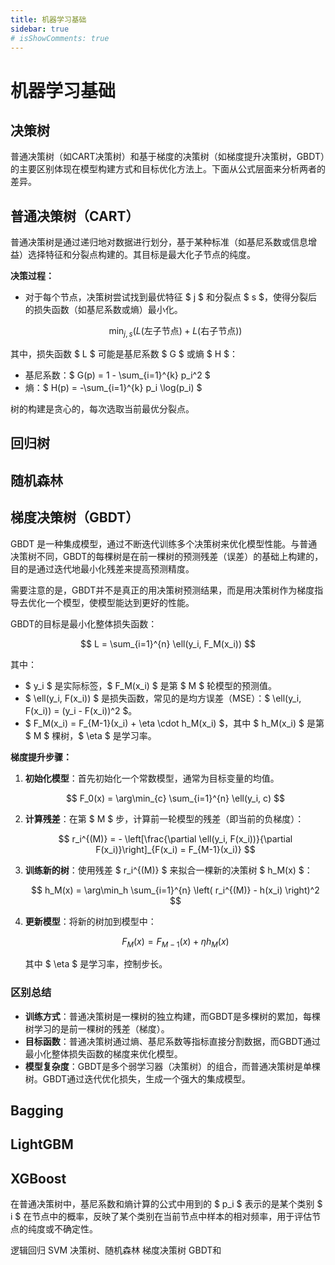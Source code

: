 ```yaml
---
title: 机器学习基础
sidebar: true
# isShowComments: true
---
```

# 机器学习基础

<ClientOnly>
<title-pv/>
</ClientOnly>

## 决策树

普通决策树（如CART决策树）和基于梯度的决策树（如梯度提升决策树，GBDT）的主要区别体现在模型构建方式和目标优化方法上。下面从公式层面来分析两者的差异。

## 普通决策树（CART）

普通决策树是通过递归地对数据进行划分，基于某种标准（如基尼系数或信息增益）选择特征和分裂点构建的。其目标是最大化子节点的纯度。

**决策过程：**

- 对于每个节点，决策树尝试找到最优特征 $ j $ 和分裂点 $ s $，使得分裂后的损失函数（如基尼系数或熵）最小化。

  $$
  \min_{j, s} \left( L(\text{左子节点}) + L(\text{右子节点}) \right)
  $$

其中，损失函数 $ L $ 可能是基尼系数 $ G $ 或熵 $ H $：

- 基尼系数：$ G(p) = 1 - \sum_{i=1}^{k} p_i^2 $
- 熵：$ H(p) = -\sum_{i=1}^{k} p_i \log(p_i) $

树的构建是贪心的，每次选取当前最优分裂点。

## 回归树

## 随机森林

## 梯度决策树（GBDT）

GBDT 是一种集成模型，通过不断迭代训练多个决策树来优化模型性能。与普通决策树不同，GBDT的每棵树是在前一棵树的预测残差（误差）的基础上构建的，目的是通过迭代地最小化残差来提高预测精度。

需要注意的是，GBDT并不是真正的用决策树预测结果，而是用决策树作为梯度指导去优化一个模型，使模型能达到更好的性能。

GBDT的目标是最小化整体损失函数：

$$
L = \sum_{i=1}^{n} \ell(y_i, F_M(x_i))
$$

其中：
- $ y_i $ 是实际标签，$ F_M(x_i) $ 是第 $ M $ 轮模型的预测值。
- $ \ell(y_i, F(x_i)) $ 是损失函数，常见的是均方误差（MSE）：$ \ell(y_i, F(x_i)) = (y_i - F(x_i))^2 $。
- $ F_M(x_i) = F_{M-1}(x_i) + \eta \cdot h_M(x_i) $，其中 $ h_M(x_i) $ 是第 $ M $ 棵树，$ \eta $ 是学习率。

**梯度提升步骤：**

1. **初始化模型**：首先初始化一个常数模型，通常为目标变量的均值。

   $$
   F_0(x) = \arg\min_{c} \sum_{i=1}^{n} \ell(y_i, c)
   $$

2. **计算残差**：在第 $ M $ 步，计算前一轮模型的残差（即当前的负梯度）：

   $$
   r_i^{(M)} = - \left[\frac{\partial \ell(y_i, F(x_i))}{\partial F(x_i)}\right]_{F(x_i) = F_{M-1}(x_i)}
   $$

3. **训练新的树**：使用残差 $ r_i^{(M)} $ 来拟合一棵新的决策树 $ h_M(x) $：

   $$
   h_M(x) = \arg\min_h \sum_{i=1}^{n} \left( r_i^{(M)} - h(x_i) \right)^2
   $$

4. **更新模型**：将新的树加到模型中：

   $$
   F_M(x) = F_{M-1}(x) + \eta h_M(x)
   $$

   其中 $ \eta $ 是学习率，控制步长。

### 区别总结

- **训练方式**：普通决策树是一棵树的独立构建，而GBDT是多棵树的累加，每棵树学习的是前一棵树的残差（梯度）。
- **目标函数**：普通决策树通过熵、基尼系数等指标直接分割数据，而GBDT通过最小化整体损失函数的梯度来优化模型。
- **模型复杂度**：GBDT是多个弱学习器（决策树）的组合，而普通决策树是单棵树。GBDT通过迭代优化损失，生成一个强大的集成模型。

## Bagging
## LightGBM
## XGBoost



在普通决策树中，基尼系数和熵计算的公式中用到的 $ p_i $ 表示的是某个类别 $ i $ 在节点中的概率，反映了某个类别在当前节点中样本的相对频率，用于评估节点的纯度或不确定性。

逻辑回归
SVM
决策树、随机森林
梯度决策树
GBDT和


<ClientOnly>
  <leave/>
</ClientOnly/>


